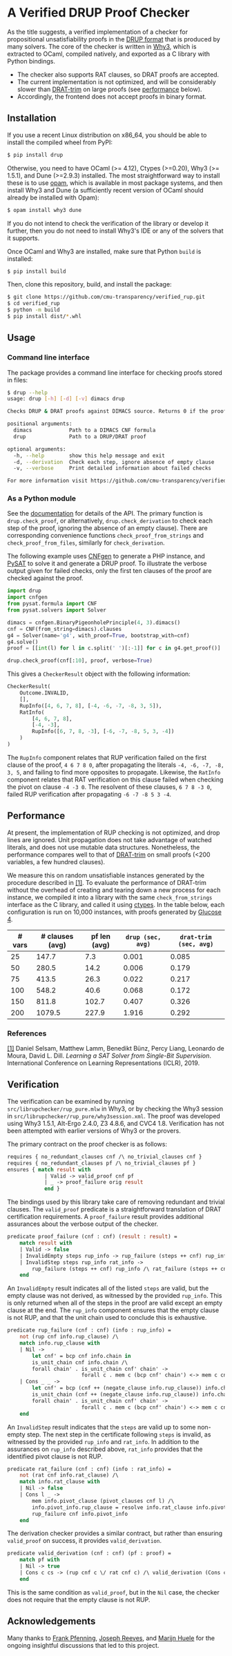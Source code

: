 # A Verified DRUP Proof Checker

As the title suggests, a verified implementation of a checker for propositional unsatisfiability proofs in the  [DRUP format](https://satcompetition.github.io/2022/certificates.html) that is produced by many solvers.
The core of the checker is written in [Why3](https://why3.lri.fr/), which is extracted to OCaml, compiled natively, and exported as a C library with Python bindings.

* The checker also supports RAT clauses, so DRAT proofs are accepted.
* The current implementation is not optimized, and will be considerably slower than [DRAT-trim](https://github.com/marijnheule/drat-trim) on large proofs (see [performance](#performance) below).
* Accordingly, the frontend does not accept proofs in binary format.

## Installation

If you use a recent Linux distribution on x86_64, you should be able to install the compiled wheel from PyPI:
```bash
$ pip install drup
```
Otherwise, you need to have OCaml (>= 4.12), Ctypes (>=0.20), Why3 (>= 1.5.1), and Dune (>=2.9.3) installed.
The most straightforward way to install these is to use [opam](https://opam.ocaml.org/doc/Install.html), which is available in most package systems, and then install Why3 and Dune (a sufficiently recent version of OCaml should already be installed with Opam): 
```bash
$ opam install why3 dune
```
If you do not intend to check the verification of the library or develop it further, then you do not need to install Why3's IDE or any of the solvers that it supports.

Once OCaml and Why3 are installed, make sure that Python `build` is installed:
```bash
$ pip install build
```
Then, clone this repository, build, and install the package:
```bash
$ git clone https://github.com/cmu-transparency/verified_rup.git
$ cd verified_rup
$ python -m build
$ pip install dist/*.whl
```

## Usage

### Command line interface

The package provides a command line interface for checking proofs stored in files:
```bash
$ drup --help
usage: drup [-h] [-d] [-v] dimacs drup

Checks DRUP & DRAT proofs against DIMACS source. Returns 0 if the proof is valid, -1 if not, or a negative error code if the input is invalid.

positional arguments:
  dimacs            Path to a DIMACS CNF formula
  drup              Path to a DRUP/DRAT proof

optional arguments:
  -h, --help        show this help message and exit
  -d, --derivation  Check each step, ignore absence of empty clause
  -v, --verbose     Print detailed information about failed checks

For more information visit https://github.com/cmu-transparency/verified_rup
```

### As a Python module

See the [documentation](https://fairlyaccountable.org/verified_rup/drup.html) for details of the API.
The primary function is `drup.check_proof`, or alternatively, `drup.check_derivation` to check each step of the proof, ignoring the absence of an empty clause). There are corresponding convenience functions `check_proof_from_strings` and `check_proof_from_files`, similarly for `check_derivation`.

The following example uses [CNFgen](https://massimolauria.net/cnfgen/) to generate a PHP instance,
and [PySAT](https://pysathq.github.io/) to solve it and generate a DRUP proof.
To illustrate the verbose output given for failed checks, only the first ten clauses of the proof are checked against the proof.

```python
import drup
import cnfgen
from pysat.formula import CNF
from pysat.solvers import Solver

dimacs = cnfgen.BinaryPigeonholePrinciple(4, 3).dimacs()
cnf = CNF(from_string=dimacs).clauses
g4 = Solver(name='g4', with_proof=True, bootstrap_with=cnf)
g4.solve()
proof = [[int(l) for l in c.split(' ')[:-1]] for c in g4.get_proof()]

drup.check_proof(cnf[:10], proof, verbose=True)
```

This gives a `CheckerResult` object with the following information:

```python
CheckerResult(
	Outcome.INVALID, 
	[], 
	RupInfo([4, 6, 7, 8], [-4, -6, -7, -8, 3, 5]), 
	RatInfo(
		[4, 6, 7, 8], 
		[-4, -3], 
		RupInfo([6, 7, 8, -3], [-6, -7, -8, 5, 3, -4])
	)
)
```

The `RupInfo` component relates that RUP verification failed on the first clause of the proof, `4 6 7 8 0`, after propagating the literals `-4, -6, -7, -8, 3, 5`, and failing to find more opposites to propagate.
Likewise, the `RatInfo` component relates that RAT verification on this clause failed when checking the pivot on clause `-4 -3 0`.
The resolvent of these clauses, `6 7 8 -3 0`, failed RUP verification after propagating `-6 -7 -8 5 3 -4`.

## Performance

At present, the implementation of RUP checking is not optimized, and drop lines are ignored.
Unit propagation does not take advantage of watched literals, and does not use mutable data structures.
Nonetheless, the performance compares well to that of [DRAT-trim](https://github.com/marijnheule/drat-trim) on small proofs (<200 variables, a few hundred clauses).

We measure this on random unsatisfiable instances generated by the procedure described in [[1]](#references).
To evaluate the performance of DRAT-trim without the overhead of creating and tearing down a new process for each instance, we compiled it into a library with the same `check_from_strings` interface as the C library, and called it using [ctypes](https://docs.python.org/3/library/ctypes.html).
In the table below, each configuration is run on 10,000 instances, with proofs generated by [Glucose 4](https://www.labri.fr/perso/lsimon/research/glucose/).

| # vars | # clauses (avg) | pf len (avg) | `drup (sec, avg)` | `drat-trim (sec, avg)` |
| ------ | --------------- | ------------ | ----------------- | ---------------------- |
| 25     | 147.7           | 7.3          | 0.001             | 0.085                  |
| 50     | 280.5           | 14.2         | 0.006             | 0.179                  |
| 75     | 413.5           | 26.3         | 0.022             | 0.217                  |
| 100    | 548.2           | 40.6         | 0.068             | 0.172                  |
| 150    | 811.8           | 102.7        | 0.407             | 0.326                  |
| 200    | 1079.5          | 227.9        | 1.916             | 0.292                  |

### References

[[1]](https://openreview.net/forum?id=HJMC_iA5tm) Daniel Selsam, Matthew Lamm, Benedikt Bünz, Percy Liang, Leonardo de Moura, David L. Dill. *Learning a SAT Solver from Single-Bit Supervision*. International Conference on Learning Representations (ICLR), 2019.

## Verification

The verification can be examined by running `src/librupchecker/rup_pure.mlw` in Why3, or by checking the Why3 session in `src/librupchecker/rup_pure/why3session.xml`. 
The proof was developed using Why3 1.5.1, Alt-Ergo 2.4.0, Z3 4.8.6, and CVC4 1.8.
Verification has not been attempted with earlier versions of Why3 or the provers.

The primary contract on the proof checker is as follows:
```ocaml
requires { no_redundant_clauses cnf /\ no_trivial_clauses cnf }
requires { no_redundant_clauses pf /\ no_trivial_clauses pf }
ensures { match result with
			| Valid -> valid_proof cnf pf
			| _ -> proof_failure orig result
			end }
```
The bindings used by this library take care of removing redundant and trivial clauses.
The `valid_proof` predicate is a straightforward translation of DRAT certification requirements.
A `proof_failure` result provides additional assurances about the verbose output of the checker.
```ocaml
predicate proof_failure (cnf : cnf) (result : result) =
    match result with
    | Valid -> false
    | InvalidEmpty steps rup_info -> rup_failure (steps ++ cnf) rup_info
    | InvalidStep steps rup_info rat_info -> 
        rup_failure (steps ++ cnf) rup_info /\ rat_failure (steps ++ cnf) rat_info
    end
```
An `InvalidEmpty` result indicates all of the listed `steps` are valid, but the empty clause was not derived, as witnessed by the provided `rup_info`.
This is only returned when all of the steps in the proof are valid except an empty clause at the end.
The `rup_info` component ensures that the empty clause is not RUP, and that the unit chain used to conclude this is exhaustive.

```ocaml
predicate rup_failure (cnf : cnf) (info : rup_info) =
    not (rup cnf info.rup_clause) /\
    match info.rup_clause with
    | Nil -> 
        let cnf' = bcp cnf info.chain in
        is_unit_chain cnf info.chain /\ 
        forall chain' . is_unit_chain cnf' chain' -> 
                        forall c . mem c (bcp cnf' chain') <-> mem c cnf'
    | Cons _ _ -> 
        let cnf' = bcp (cnf ++ (negate_clause info.rup_clause)) info.chain in
        is_unit_chain (cnf ++ (negate_clause info.rup_clause)) info.chain /\ 
        forall chain' . is_unit_chain cnf' chain' -> 
                        forall c . mem c (bcp cnf' chain') <-> mem c cnf'
    end
```

An `InvalidStep` result indicates that the `steps` are valid up to some non-empty step.
The next step in the certificate following `steps` is invalid, as witnessed by the provided `rup_info` and `rat_info`.
In addition to the assurances on `rup_info` described above, `rat_info` provides that the identified pivot clause is not RUP.

```ocaml
predicate rat_failure (cnf : cnf) (info : rat_info) =
    not (rat cnf info.rat_clause) /\
    match info.rat_clause with
    | Nil -> false
    | Cons l _ ->
        mem info.pivot_clause (pivot_clauses cnf l) /\
        info.pivot_info.rup_clause = resolve info.rat_clause info.pivot_clause l /\
        rup_failure cnf info.pivot_info
    end
```

The derivation checker provides a similar contract, but rather than ensuring `valid_proof` on success, it provides `valid_derivation`.

```ocaml
predicate valid_derivation (cnf : cnf) (pf : proof) =
    match pf with
    | Nil -> true
    | Cons c cs -> (rup cnf c \/ rat cnf c) /\ valid_derivation (Cons c cnf) cs
    end
```

This is the same condition as `valid_proof`, but in the `Nil` case, the checker does not require that the empty clause is not RUP.

## Acknowledgements

Many thanks to [Frank Pfenning](http://www.cs.cmu.edu/~fp/), [Joseph Reeves](https://www.cs.cmu.edu/~jereeves/), and [Marijn Huele](https://www.cs.cmu.edu/~mheule/) for the ongoing insightful discussions that led to this project.